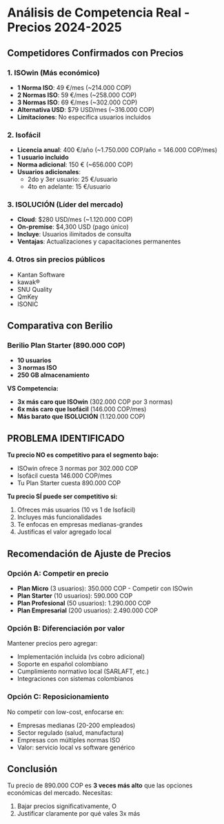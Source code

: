# Análisis de Competencia Real - Precios 2024-2025

## Competidores Confirmados con Precios

### 1. **ISOwin** (Más económico)
- **1 Norma ISO**: 49 €/mes (~214.000 COP)
- **2 Normas ISO**: 59 €/mes (~258.000 COP)
- **3 Normas ISO**: 69 €/mes (~302.000 COP)
- **Alternativa USD**: $79 USD/mes (~316.000 COP)
- **Limitaciones**: No especifica usuarios incluidos

### 2. **Isofácil** 
- **Licencia anual**: 400 €/año (~1.750.000 COP/año = 146.000 COP/mes)
- **1 usuario incluido**
- **Norma adicional**: 150 € (~656.000 COP)
- **Usuarios adicionales**: 
  - 2do y 3er usuario: 25 €/usuario
  - 4to en adelante: 15 €/usuario

### 3. **ISOLUCIÓN** (Líder del mercado)
- **Cloud**: $280 USD/mes (~1.120.000 COP)
- **On-premise**: $4,300 USD (pago único)
- **Incluye**: Usuarios ilimitados de consulta
- **Ventajas**: Actualizaciones y capacitaciones permanentes

### 4. **Otros sin precios públicos**
- Kantan Software
- kawak®
- SNU Quality
- QmKey
- ISONIC

## Comparativa con Berilio

### Berilio Plan Starter (890.000 COP)
- **10 usuarios**
- **3 normas ISO**
- **250 GB almacenamiento**

**VS Competencia:**
- **3x más caro que ISOwin** (302.000 COP por 3 normas)
- **6x más caro que Isofácil** (146.000 COP/mes)
- **Más barato que ISOLUCIÓN** (1.120.000 COP)

## PROBLEMA IDENTIFICADO

**Tu precio NO es competitivo para el segmento bajo:**
- ISOwin ofrece 3 normas por 302.000 COP
- Isofácil cuesta 146.000 COP/mes
- Tu Plan Starter cuesta 890.000 COP

**Tu precio SÍ puede ser competitivo si:**
1. Ofreces más usuarios (10 vs 1 de Isofácil)
2. Incluyes más funcionalidades
3. Te enfocas en empresas medianas-grandes
4. Justificas el valor agregado local

## Recomendación de Ajuste de Precios

### Opción A: Competir en precio
- **Plan Micro** (3 usuarios): 350.000 COP - Competir con ISOwin
- **Plan Starter** (10 usuarios): 590.000 COP
- **Plan Profesional** (50 usuarios): 1.290.000 COP
- **Plan Empresarial** (200 usuarios): 2.490.000 COP

### Opción B: Diferenciación por valor
Mantener precios pero agregar:
- Implementación incluida (vs cobro adicional)
- Soporte en español colombiano
- Cumplimiento normativo local (SARLAFT, etc.)
- Integraciones con sistemas colombianos

### Opción C: Reposicionamiento
No competir con low-cost, enfocarse en:
- Empresas medianas (20-200 empleados)
- Sector regulado (salud, manufactura)
- Empresas con múltiples normas ISO
- Valor: servicio local vs software genérico

## Conclusión
Tu precio de 890.000 COP es **3 veces más alto** que las opciones económicas del mercado. Necesitas:
1. Bajar precios significativamente, O
2. Justificar claramente por qué vales 3x más